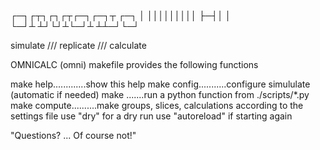 
┌─┐┌┬┐┌┐┌┬┌─┐┌─┐┬  ┌─┐
│ │││││││││  ├─┤│  │  
└─┘┴ ┴┘└┘┴└─┘┴ ┴┴─┘└─┘

simulate /// replicate /// calculate
 
OMNICALC (omni) makefile provides the following functions

make help.............show this help
make config...........configure simululate (automatic if needed)
make <function>.......run a python function from ./scripts/*.py
make compute..........make groups, slices, calculations
                      according to the settings file
                      use "dry" for a dry run
                      use "autoreload" if starting again

"Questions? ... Of course not!"

